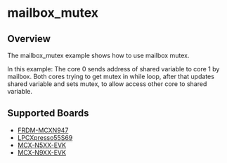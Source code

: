 # mailbox_mutex

## Overview
The mailbox_mutex example shows how to use mailbox mutex.

In this example:
The core 0 sends address of shared variable to core 1 by mailbox.
Both cores trying to get mutex in while loop, after that updates shared variable
and sets mutex, to allow access other core to shared variable.

## Supported Boards
- [FRDM-MCXN947](../../../_boards/frdmmcxn947/driver_examples/mailbox/mutex/example_board_readme.md)
- [LPCXpresso55S69](../../../_boards/lpcxpresso55s69/driver_examples/mailbox/mutex/example_board_readme.md)
- [MCX-N5XX-EVK](../../../_boards/mcxn5xxevk/driver_examples/mailbox/mutex/example_board_readme.md)
- [MCX-N9XX-EVK](../../../_boards/mcxn9xxevk/driver_examples/mailbox/mutex/example_board_readme.md)
